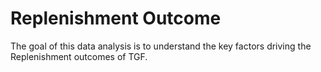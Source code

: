 # Replenishment Outcome

The goal of this data analysis is to understand the key factors driving the Replenishment outcomes of TGF. 
